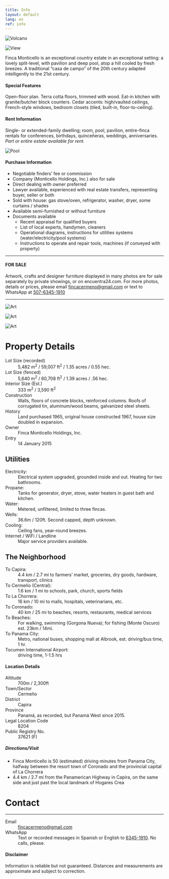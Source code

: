 ```yaml
---
title: Info
layout: default
lang: en
ref: info
---
```


![Volcano](/assets/img/info1.jpg)

![View](/assets/img/info2.jpg)

Finca Monticello is an exceptional country estate in an exceptional setting: a lovely split-level, with pavilion and deep pool, atop a hill cooled by fresh breezes. A traditional “casa de campo” of the 20th century adapted intelligently to the 21st century.

#### Special Features

Open-floor plan. Terra cotta floors, trimmed with wood. Eat-in kitchen with granite/butcher block counters. Cedar accents: high/vaulted ceilings, French-style windows, bedroom closets (tiled, built-in, floor-to-ceiling).

#### Rent Information

Single- or extended-family dwelling; room, pool, pavilion, entire-finca rentals for conferences, birthdays, quinceñeras, weddings, anniversaries.  *Part or entire estate available for rent.*


![Pool](/assets/img/info3.jpg)


#### Purchase Information

* Negotiable finders’ fee or commission
* Company (Monticello Holdings, Inc.) also for sale
* Direct dealing with owner preferred
* Lawyer available, experienced with real estate transfers, representing buyer, seller or both
* Sold with house: gas stove/oven, refrigerator, washer, dryer, some curtains / shades
* Available semi-furnished or without furniture
* Documents available
  * Recent appraisal for qualified buyers
  * List of local experts, handymen, cleaners
  * Operational diagrams, instructions for utilities systems (water/electricity/pool systems)
  * Instructions to operate and repair tools, machines (if conveyed with property)


---

#### FOR SALE

Artwork, crafts and designer furniture displayed in many photos are for sale separately by private showings, or on encuentra24.com.  For more photos, details or prices, please email <a href="mailto:fincacermeno@gmail.com">fincacermeno@gmail.com</a> or text to WhatsApp at <a href="https://api.whatsapp.com/send?phone=+50763451910">507-6345-1910</a>

---

![Art](/assets/img/info4.jpg)

![Art](/assets/img/info5.jpg)

![Art](/assets/img/info6.jpg)



# Property Details


<dl>
<dt>Lot Size (recorded)</dt>
<dd>5,482 m<sup>2</sup> / 59,007 ft<sup>2</sup> / 1.35 acres / 0.55 hec.</dd>

<dt>Lot Size (fenced)</dt>
<dd>5,640 m<sup>2</sup> / 60,708 ft<sup>2</sup> / 1.39 acres / .56 hec.</dd>

<dt>Interior Size (Est.)</dt>
<dd>333 m<sup>2</sup> / 3,590 ft<sup>2</sup></dd>

<dt>Construction</dt>
<dd>Walls, floors of concrete blocks, reinforced columns. Roofs of corrugated tin, aluminum/wood beams, galvanized steel sheets.</dd>

<dt>History</dt>
<dd>Land purchased 1965, original house constructed 1967, house size doubled in expansion.</dd>

<dt>Owner</dt>
<dd>Finca Monticello Holdings, Inc.</dd>

<dt>Entry</dt>
<dd>14 January 2015</dd>

</dl>


## Utilities

<dl>

<dt>Electricity:</dt>
<dd>Electrical system upgraded, grounded inside and out. Heating for two bathrooms.</dd>

<dt>Propane:</dt>
<dd>Tanks for generator, dryer, stove, water heaters in guest bath and kitchen.</dd>

<dt>Water:</dt>
<dd>Metered, unfiltered, limited to three fincas.</dd>

<dt>Wells:</dt>
<dd>36.6m / 120ft. Second capped, depth unknown.</dd>

<dt>Cooling:</dt>
<dd>Ceiling fans, year-round breezes.</dd>

<dt>Internet / WiFi / Landline</dt>
<dd>Major service providers available.</dd>

</dl>


## The Neighborhood

<dl>

<dt>To Capira:</dt>
<dd>4.4 km / 2.7 mi to farmers’ market, groceries, dry goods, hardware, transport, clinics</dd>

<dt>To Cermeño (Central):</dt>
<dd>1.6 km / 1 mi to schools, park, church, sports fields</dd>

<dt>To La Chorrera:</dt>
<dd>16 km / 10 mi to malls, hospitals, veterinarians, etc.</dd>

<dt>To Coronado:</dt>
<dd>40 km / 25 mi to beaches, resorts, restaurants, medical services</dd>

<dt>To Beaches:</dt>
<dd>For walking, swimming (Gorgona Nueva); for fishing (Monte Oscuro) est. 23km / 14mi.</dd>

<dt>To Panama City:</dt>
<dd>Metro, national buses, shopping mall at Albrook, est. driving/bus time, 1 hr.</dd>

<dt>Tocumen International Airport:</dt>
<dd>driving time, 1-1.5 hrs</dd>

</dl>




#### Location Details

<dl>
<dt>Altitude</dt>
<dd>700m / 2,300ft</dd>

<dt>Town/Sector</dt>
<dd>Cermeño</dd>

<dt>District</dt>
<dd>Capira</dd>

<dt>Province</dt>
<dd>Panamá, as recorded, but Panamá West since 2015.</dd>

<dt>Legal Location Code</dt>
<dd>8204</dd>

<dt>Public Registry No.</dt>
<dd>37621 (F)</dd>

</dl>





##### Directions/Visit

*   Finca Monticello is 50 (estimated) driving minutes from Panama City, halfway between the resort town of Coronado and the provincial capital of La Chorrera
*   4.4 km / 2.7 mi from the Panamerican Highway in Capira, on the same side and just past the local landmark of Hogares Crea





# Contact
---

<dl>

<dt>Email</dt>
<dd><a href="mailto:fincacermeno@gmail.com">fincacermeno@gmail.com</a></dd>

<dt>WhatsApp</dt>
<dd>Text or recorded messages in Spanish or English to <a href="https://api.whatsapp.com/send?phone=+50763451910">6345-1910</a>. No calls, please.</dd>

</dl>

#### Disclaimer  
Information is reliable but not guaranteed. Distances and measurements are approximate and subject to correction.

